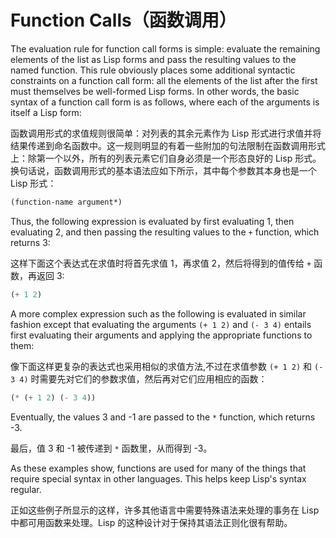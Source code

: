 # Function Calls（函数调用）

The evaluation rule for function call forms is simple: evaluate the
remaining elements of the list as Lisp forms and pass the resulting
values to the named function. This rule obviously places some
additional syntactic constraints on a function call form: all the
elements of the list after the first must themselves be well-formed
Lisp forms. In other words, the basic syntax of a function call form
is as follows, where each of the arguments is itself a Lisp form:

函数调用形式的求值规则很简单：对列表的其余元素作为 Lisp
形式进行求值并将结果传递到命名函数中。这一规则明显的有着一些附加的句法限制在函数调用形式上：除第一个以外，所有的列表元素它们自身必须是一个形态良好的
Lisp 形式。换句话说，函数调用形式的基本语法应如下所示，其中每个参数其本身也是一个
Lisp 形式：

```lisp
(function-name argument*)
```

Thus, the following expression is evaluated by first evaluating 1,
then evaluating 2, and then passing the resulting values to the `+`
function, which returns 3:

这样下面这个表达式在求值时将首先求值 1，再求值 2，然后将得到的值传给
`+` 函数，再返回 3:

```lisp
(+ 1 2)
```

A more complex expression such as the following is evaluated in
similar fashion except that evaluating the arguments `(+ 1 2)` and
`(- 3 4)` entails first evaluating their arguments and applying the
appropriate functions to them:

像下面这样更复杂的表达式也采用相似的求值方法,不过在求值参数 `(+ 1 2)`
和 `(- 3 4)` 时需要先对它们的参数求值，然后再对它们应用相应的函数：

```lisp
(* (+ 1 2) (- 3 4))
```

Eventually, the values 3 and -1 are passed to the `*` function, which
returns -3.

最后，值 3 和 -1 被传递到 `*` 函数里，从而得到 -3。

As these examples show, functions are used for many of the things that
require special syntax in other languages. This helps keep Lisp's
syntax regular.

正如这些例子所显示的这样，许多其他语言中需要特殊语法来处理的事务在 Lisp
中都可用函数来处理。Lisp 的这种设计对于保持其语法正则化很有帮助。
